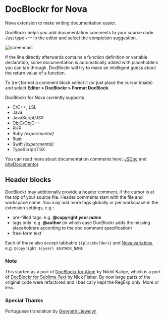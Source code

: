 # DocBlockr for Nova

Nova extension to make writing documentation easier.

DocBlockr helps you add documentation comments to your source code. Just type `/**` in the editor and select the completion suggestion.

![screencast](https://raw.githubusercontent.com/maxgrafik/DocBlockr.novaextension/main/Images/readme/screencast.gif)

If the line directly afterwards contains a function definition or variable declaration, some documentation is automatically added with placeholders you can tab through. DocBlockr will try to make an intelligent guess about the return value of a function.

To (re-)format a comment block select it (or just place the cursor inside) and select **Editor > DocBlockr > Format DocBlock**.

DocBlockr for Nova currently supports
* C/C++, LSL
* Java
* JavaScript/JSX
* ObjC/ObjC++
* PHP
* Ruby *(experimental)*
* Rust
* Swift *(experimental)*
* TypeScript/TSX

You can read more about documentation comments here: [JSDoc](https://jsdoc.app/) and [phpDocumentor](https://phpdoc.org).


## Header blocks

DocBlockr may additionally provide a header comment, if the cursor is at the top of your source file. Header comments start with the file and workspace name. You may add more tags globally or per workspace in the extension settings, e.g.:

* pre-filled tags: e.g. **@copyright *year* *name***
* tags only: e.g. **@author** (in which case DocBlockr adds the missing placeholders according to the doc comment specification)
* free-form text

Each of these also accept tabbable `${placeholders}` and [Nova variables](https://docs.nova.app/extensions/snippets/#variables-available-to-the-extension-api), e.g. `@copyright ${year} $AUTHOR_NAME`


### Note

This started as a port of [DocBlockr for Atom](https://github.com/nikhilkalige/docblockr) by Nikhil Kalige, which is a port of [DocBlockr for Sublime Text](https://github.com/spadgos/sublime-jsdocs) by Nick Fisher. By now large parts of the original code were refactored and I basically kept the RegExp only. More or less.


### Special Thanks

Portuguese translation by [Gwyneth Llewelyn](https://github.com/GwynethLlewelyn)
